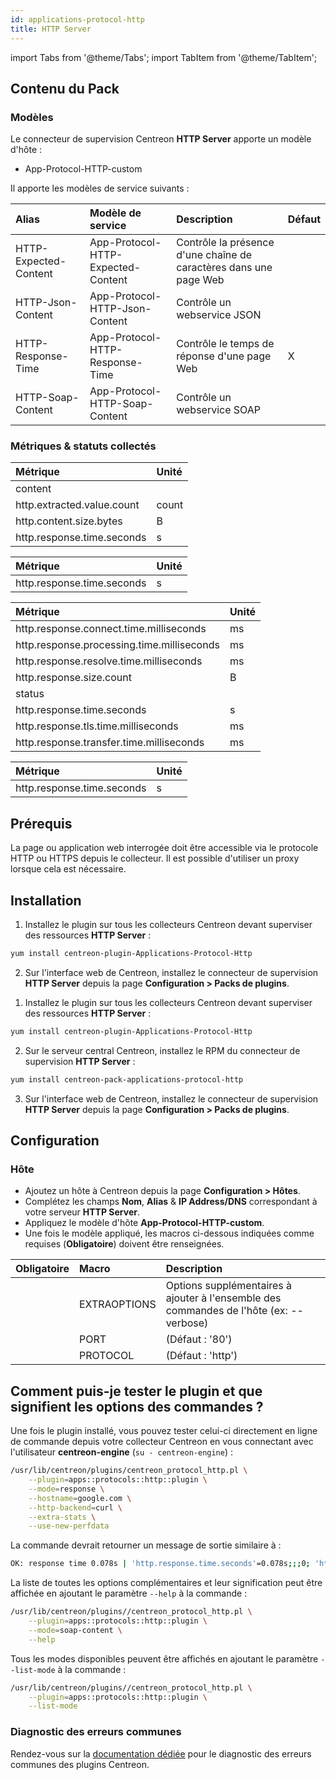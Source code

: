 ```yaml
---
id: applications-protocol-http
title: HTTP Server
---
```

import Tabs from '@theme/Tabs';
import TabItem from '@theme/TabItem';


## Contenu du Pack

### Modèles

Le connecteur de supervision Centreon **HTTP Server** apporte un modèle d'hôte :

* App-Protocol-HTTP-custom

Il apporte les modèles de service suivants :

| Alias                 | Modèle de service                  | Description                                                       | Défaut |
|:----------------------|:-----------------------------------|:------------------------------------------------------------------|:-------|
| HTTP-Expected-Content | App-Protocol-HTTP-Expected-Content | Contrôle la présence d'une chaîne de caractères dans une page Web |        |
| HTTP-Json-Content     | App-Protocol-HTTP-Json-Content     | Contrôle un webservice JSON                                       |        |
| HTTP-Response-Time    | App-Protocol-HTTP-Response-Time    | Contrôle le temps de réponse d'une page Web                       | X      |
| HTTP-Soap-Content     | App-Protocol-HTTP-Soap-Content     | Contrôle un webservice SOAP                                       |        |

### Métriques & statuts collectés

<Tabs groupId="sync">
<TabItem value="HTTP-Expected-Content" label="HTTP-Expected-Content">

| Métrique                   | Unité |
|:---------------------------|:------|
| content                    |       |
| http.extracted.value.count | count |
| http.content.size.bytes    | B     |
| http.response.time.seconds | s     |

</TabItem>
<TabItem value="HTTP-Json-Content" label="HTTP-Json-Content">

| Métrique                   | Unité |
|:---------------------------|:------|
| http.response.time.seconds | s     |

</TabItem>
<TabItem value="HTTP-Response-Time" label="HTTP-Response-Time">

| Métrique                                   | Unité |
|:-------------------------------------------|:------|
| http.response.connect.time.milliseconds    | ms    |
| http.response.processing.time.milliseconds | ms    |
| http.response.resolve.time.milliseconds    | ms    |
| http.response.size.count                   | B     |
| status                                     |       |
| http.response.time.seconds                 | s     |
| http.response.tls.time.milliseconds        | ms    |
| http.response.transfer.time.milliseconds   | ms    |

</TabItem>
<TabItem value="HTTP-Soap-Content" label="HTTP-Soap-Content">

| Métrique                   | Unité |
|:---------------------------|:------|
| http.response.time.seconds | s     |

</TabItem>
</Tabs>

## Prérequis

La page ou application web interrogée doit être accessible via le protocole HTTP ou HTTPS depuis le collecteur. Il est possible 
d'utiliser un proxy lorsque cela est nécessaire. 

## Installation

<Tabs groupId="sync">
<TabItem value="Online License" label="Online License">

1. Installez le plugin sur tous les collecteurs Centreon devant superviser des ressources **HTTP Server** :

```bash
yum install centreon-plugin-Applications-Protocol-Http
```

2. Sur l'interface web de Centreon, installez le connecteur de supervision **HTTP Server** depuis la page **Configuration > Packs de plugins**.

</TabItem>
<TabItem value="Offline License" label="Offline License">

1. Installez le plugin sur tous les collecteurs Centreon devant superviser des ressources **HTTP Server** :

```bash
yum install centreon-plugin-Applications-Protocol-Http
```

2. Sur le serveur central Centreon, installez le RPM du connecteur de supervision **HTTP Server** :

```bash
yum install centreon-pack-applications-protocol-http
```

3. Sur l'interface web de Centreon, installez le connecteur de supervision **HTTP Server** depuis la page **Configuration > Packs de plugins**.

</TabItem>
</Tabs>

## Configuration

### Hôte

* Ajoutez un hôte à Centreon depuis la page **Configuration > Hôtes**.
* Complétez les champs **Nom**, **Alias** & **IP Address/DNS** correspondant à votre serveur **HTTP Server**.
* Appliquez le modèle d'hôte **App-Protocol-HTTP-custom**.
* Une fois le modèle appliqué, les macros ci-dessous indiquées comme requises (**Obligatoire**) doivent être renseignées.

| Obligatoire | Macro        | Description                                                                            |
|:------------|:-------------|:---------------------------------------------------------------------------------------|
|             | EXTRAOPTIONS | Options supplémentaires à ajouter à l'ensemble des commandes de l'hôte (ex: --verbose) |
|             | PORT         | (Défaut : '80')                                                                        |
|             | PROTOCOL     | (Défaut : 'http')                                                                      |

## Comment puis-je tester le plugin et que signifient les options des commandes ?

Une fois le plugin installé, vous pouvez tester celui-ci directement en ligne
de commande depuis votre collecteur Centreon en vous connectant avec
l'utilisateur **centreon-engine** (`su - centreon-engine`) :

```bash
/usr/lib/centreon/plugins/centreon_protocol_http.pl \
    --plugin=apps::protocols::http::plugin \
    --mode=response \
    --hostname=google.com \
    --http-backend=curl \
    --extra-stats \
    --use-new-perfdata
```

La commande devrait retourner un message de sortie similaire à :

```bash
OK: response time 0.078s | 'http.response.time.seconds'=0.078s;;;0; 'http.response.size.count'=49602B;;;0; 'http.response.resolve.time.milliseconds'=4.176ms;;;0; 'http.response.connect.time.milliseconds'=4.176ms;;;0; 'http.response.processing.time.milliseconds'=44.163ms;;;0; 'http.response.transfer.time.milliseconds'=4.176ms;;;0;
```

La liste de toutes les options complémentaires et leur signification peut être
affichée en ajoutant le paramètre `--help` à la commande :

```bash
/usr/lib/centreon/plugins//centreon_protocol_http.pl \
    --plugin=apps::protocols::http::plugin \
    --mode=soap-content \
    --help
```

Tous les modes disponibles peuvent être affichés en ajoutant le paramètre
`--list-mode` à la commande :

```bash
/usr/lib/centreon/plugins//centreon_protocol_http.pl \
    --plugin=apps::protocols::http::plugin \
    --list-mode
```

### Diagnostic des erreurs communes

Rendez-vous sur la [documentation dédiée](../getting-started/how-to-guides/troubleshooting-plugins.md)
pour le diagnostic des erreurs communes des plugins Centreon.
